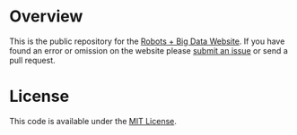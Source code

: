 # Overview
This is the public repository for the [Robots + Big Data Website](http://robotsbigdata.com). If you have found an error or omission on the website please [submit an issue](https://github.com/alextaujenis/RobotsBigData/issues/new) or send a pull request.

# License
This code is available under the [MIT License](http://opensource.org/licenses/mit-license.php).